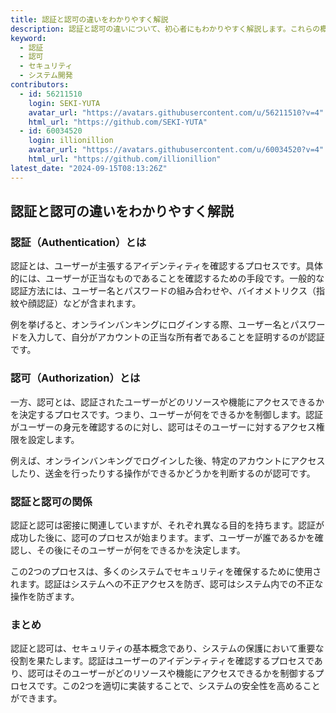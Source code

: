 ```yaml
---
title: 認証と認可の違いをわかりやすく解説
description: 認証と認可の違いについて、初心者にもわかりやすく解説します。これらの概念はセキュリティの基本であり、システム開発において重要な役割を果たします。
keyword:
  - 認証
  - 認可
  - セキュリティ
  - システム開発
contributors:
  - id: 56211510
    login: SEKI-YUTA
    avatar_url: "https://avatars.githubusercontent.com/u/56211510?v=4"
    html_url: "https://github.com/SEKI-YUTA"
  - id: 60034520
    login: illionillion
    avatar_url: "https://avatars.githubusercontent.com/u/60034520?v=4"
    html_url: "https://github.com/illionillion"
latest_date: "2024-09-15T08:13:26Z"
---
```


## 認証と認可の違いをわかりやすく解説

### 認証（Authentication）とは

認証とは、ユーザーが主張するアイデンティティを確認するプロセスです。具体的には、ユーザーが正当なものであることを確認するための手段です。一般的な認証方法には、ユーザー名とパスワードの組み合わせや、バイオメトリクス（指紋や顔認証）などが含まれます。

例を挙げると、オンラインバンキングにログインする際、ユーザー名とパスワードを入力して、自分がアカウントの正当な所有者であることを証明するのが認証です。

### 認可（Authorization）とは

一方、認可とは、認証されたユーザーがどのリソースや機能にアクセスできるかを決定するプロセスです。つまり、ユーザーが何をできるかを制御します。認証がユーザーの身元を確認するのに対し、認可はそのユーザーに対するアクセス権限を設定します。

例えば、オンラインバンキングでログインした後、特定のアカウントにアクセスしたり、送金を行ったりする操作ができるかどうかを判断するのが認可です。

### 認証と認可の関係

認証と認可は密接に関連していますが、それぞれ異なる目的を持ちます。認証が成功した後に、認可のプロセスが始まります。まず、ユーザーが誰であるかを確認し、その後にそのユーザーが何をできるかを決定します。

この2つのプロセスは、多くのシステムでセキュリティを確保するために使用されます。認証はシステムへの不正アクセスを防ぎ、認可はシステム内での不正な操作を防ぎます。

### まとめ

認証と認可は、セキュリティの基本概念であり、システムの保護において重要な役割を果たします。認証はユーザーのアイデンティティを確認するプロセスであり、認可はそのユーザーがどのリソースや機能にアクセスできるかを制御するプロセスです。この2つを適切に実装することで、システムの安全性を高めることができます。
